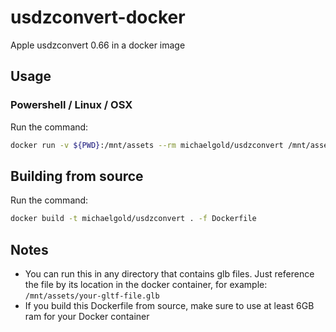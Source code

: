 # usdzconvert-docker
Apple usdzconvert 0.66 in a docker image

## Usage

### Powershell / Linux / OSX
Run the command:
``` bash
docker run -v ${PWD}:/mnt/assets --rm michaelgold/usdzconvert /mnt/assets/your-gltf-file.glb
```

## Building from source
Run the command:
``` bash
docker build -t michaelgold/usdzconvert . -f Dockerfile
```
## Notes

- You can run this in any directory that contains glb files. Just reference the file by its location in the docker container, for example: `/mnt/assets/your-gltf-file.glb`
- If you build this Dockerfile from source, make sure to use at least 6GB ram for your Docker container
